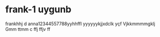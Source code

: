 # frank-1 uygunb
frankhhj  d
anna12344557788yyhhffl
yyyyyykjjxdclk
yçf
Vjkkmmmmgklj
Gmm
ttmm c ffj
  ffjv
  ff
